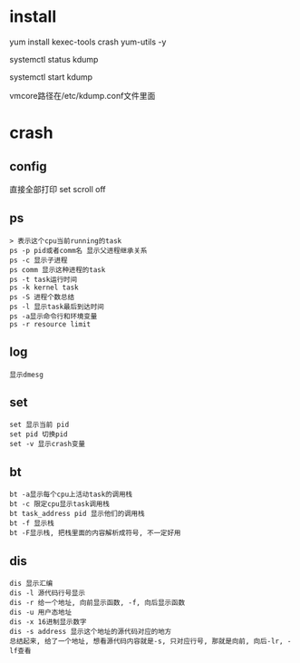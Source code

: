 # install

yum install kexec-tools crash yum-utils -y

systemctl status kdump

systemctl start kdump

vmcore路径在/etc/kdump.conf文件里面

# crash

## config
直接全部打印 set scroll off

## ps
```
> 表示这个cpu当前running的task
ps -p pid或者comm名 显示父进程继承关系
ps -c 显示子进程
ps comm 显示这种进程的task
ps -t task运行时间
ps -k kernel task
ps -S 进程个数总结
ps -l 显示task最后到达时间
ps -a显示命令行和环境变量
ps -r resource limit
```
## log
```
显示dmesg
```
## set
```
set 显示当前 pid
set pid 切换pid
set -v 显示crash变量
```

## bt
```
bt -a显示每个cpu上活动task的调用栈
bt -c 限定cpu显示task调用栈
bt task_address pid 显示他们的调用栈
bt -f 显示栈
bt -F显示栈, 把栈里面的内容解析成符号, 不一定好用
```

## dis
```
dis 显示汇编
dis -l 源代码行号显示
dis -r 给一个地址, 向前显示函数, -f, 向后显示函数
dis -u 用户态地址
dis -x 16进制显示数字
dis -s address 显示这个地址的源代码对应的地方
总结起来, 给了一个地址, 想看源代码内容就是-s, 只对应行号, 那就是向前, 向后-lr, -lf查看
```


